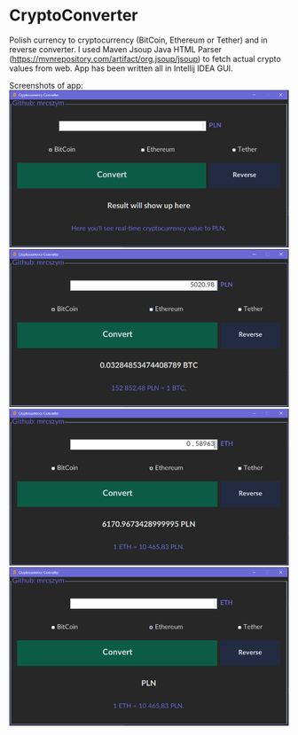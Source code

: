 # CryptoConverter

Polish currency to cryptocurrency (BitCoin, Ethereum or Tether) and in reverse converter. 
I used Maven Jsoup Java HTML Parser (https://mvnrepository.com/artifact/org.jsoup/jsoup) to fetch actual crypto values from web.
App has been written all in Intellij IDEA GUI.

Screenshots of app:
![img_12.png](img_12.png)
![img_13.png](img_13.png)
![img_14.png](img_14.png)
![img_16.png](img_16.png)